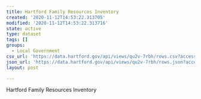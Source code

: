 ```yaml
---
title: Hartford Family Resources Inventory
created: '2020-11-12T14:53:22.313705'
modified: '2020-11-12T14:53:22.313716'
state: active
type: dataset
tags: []
groups:
  - Local Government
csv_url: 'https://data.hartford.gov/api/views/qu2v-7rbh/rows.csv?accessType=DOWNLOAD'
json_url: 'https://data.hartford.gov/api/views/qu2v-7rbh/rows.json?accessType=DOWNLOAD'
layout: post

---
```

Hartford Family Resources Inventory
